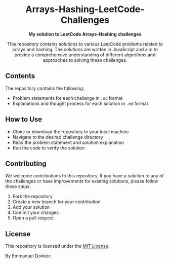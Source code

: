 <h1 align="center">Arrays-Hashing-LeetCode-Challenges</h1>

<p align="center">
  <strong>My solution to LeetCode Arrays-Hashing challenges</strong>
</p>

<p align="center">
  This repository contains solutions to various LeetCode problems related to arrays and hashing. The solutions are written in JavaScript and aim to provide a comprehensive understanding of different algorithms and approaches to solving these challenges.
</p>

<h2>Contents</h2>
<p>
  The repository contains the following:
  <ul>
    <li>Problem statements for each challenge in <code>.md</code> format</li>
    <li>Explanations and thought process for each solution in <code>.md</code> format</li>
  </ul>
</p>

<h2>How to Use</h2>
<p>
  <ul>
    <li>Clone or download the repository to your local machine</li>
    <li>Navigate to the desired challenge directory</li>
    <li>Read the problem statement and solution explanation</li>
    <li>Run the code to verify the solution</li>
  </ul>
</p>

<h2>Contributing</h2>
<p>
  We welcome contributions to this repository. If you have a solution to any of the challenges or have improvements for existing solutions, please follow these steps:
  <ol>
    <li>Fork the repository</li>
    <li>Create a new branch for your contribution</li>
    <li>Add your solution</li>
    <li>Commit your changes</li>
    <li>Open a pull request</li>
  </ol>
</p>

<h2>License</h2>
<p>
  This repository is licensed under the 
  <a href="https://opensource.org/licenses/MIT">MIT License</a>.
</p>

<a>By Emmanuel Donkor: </a>